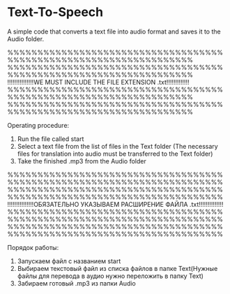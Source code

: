 # Text-To-Speech
A simple code that converts a text file into audio format and saves it to the Audio folder.

%%%%%%%%%%%%%%%%%%%%%%%%%%%%%%%%%%%%%%%%%%%%%%%%%%%%%%%%%%%%%%%%%%%
%%%%%%%%%%%%%%%%%%%%%%%%%%%%%%%%%%%%%%%%%%%%%%%%%%%%%%%%%%%%%%%%%%%
!!!!!!!!!!!!!!!WE MUST INCLUDE THE FILE EXTENSION .txt!!!!!!!!!!!!!
%%%%%%%%%%%%%%%%%%%%%%%%%%%%%%%%%%%%%%%%%%%%%%%%%%%%%%%%%%%%%%%%%%%
%%%%%%%%%%%%%%%%%%%%%%%%%%%%%%%%%%%%%%%%%%%%%%%%%%%%%%%%%%%%%%%%%%%

Operating procedure:
1. Run the file called start
2. Select a text file from the list of files in the Text folder (The necessary files for translation into audio must be transferred to the Text folder)
3. Take the finished .mp3 from the Audio folder

%%%%%%%%%%%%%%%%%%%%%%%%%%%%%%%%%%%%%%%%%%%%%%%%%%%%%%%%%%%%%%%%%%%%%%%%
%%%%%%%%%%%%%%%%%%%%%%%%%%%%%%%%%%%%%%%%%%%%%%%%%%%%%%%%%%%%%%%%%%%%%%%%
!!!!!!!!!!!!!!!ОБЯЗАТЕЛЬНО УКАЗЫВАЕМ РАСШИРЕНИЕ ФАЙЛА .txt!!!!!!!!!!!!!! 
%%%%%%%%%%%%%%%%%%%%%%%%%%%%%%%%%%%%%%%%%%%%%%%%%%%%%%%%%%%%%%%%%%%%%%%%
%%%%%%%%%%%%%%%%%%%%%%%%%%%%%%%%%%%%%%%%%%%%%%%%%%%%%%%%%%%%%%%%%%%%%%%%

Порядок работы:
1. Запускаем файл с названием start
2. Выбираем текстовый файл из списка файлов в папке Text(Нужные файлы для перевода в аудио нужно переложить в папку Text) 
3. Забираем готовый .mp3 из папки Audio
